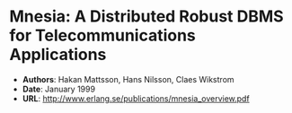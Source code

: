 # Mnesia: A Distributed Robust DBMS for Telecommunications Applications
 
- **Authors**: Hakan Mattsson, Hans Nilsson, Claes Wikstrom
- **Date**: January 1999
- **URL**: http://www.erlang.se/publications/mnesia_overview.pdf
